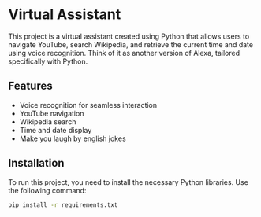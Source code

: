 # Virtual Assistant

This project is a virtual assistant created using Python that allows users to navigate YouTube, search Wikipedia, and retrieve the current time and date using voice recognition. Think of it as another version of Alexa, tailored specifically with Python.

## Features
- Voice recognition for seamless interaction
- YouTube navigation
- Wikipedia search
- Time and date display
- Make you laugh by english jokes

## Installation

To run this project, you need to install the necessary Python libraries. Use the following command:

```bash
pip install -r requirements.txt
